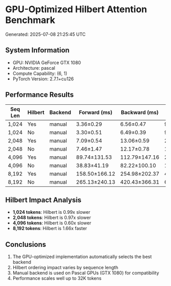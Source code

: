 # GPU-Optimized Hilbert Attention Benchmark

Generated: 2025-07-08 21:25:45 UTC

## System Information

- GPU: NVIDIA GeForce GTX 1080
- Architecture: pascal
- Compute Capability: (6, 1)
- PyTorch Version: 2.7.1+cu126

## Performance Results

| Seq Len | Hilbert | Backend | Forward (ms) | Backward (ms) | Total (ms) | Memory (MB) | Throughput (tok/s) |
|---------|---------|---------|--------------|---------------|------------|-------------|--------------------|
| 1,024 | Yes | manual | 3.36±0.29 | 6.56±0.47 | 9.92 | 0.0 | 304,581 |
| 1,024 | No | manual | 3.30±0.51 | 6.49±0.39 | 9.79 | 0.0 | 310,289 |
| 2,048 | Yes | manual | 7.09±0.54 | 13.06±0.59 | 20.15 | 0.0 | 288,700 |
| 2,048 | No | manual | 7.46±1.47 | 12.17±0.78 | 19.64 | 0.0 | 274,431 |
| 4,096 | Yes | manual | 89.74±131.53 | 112.79±147.16 | 202.53 | 0.0 | 45,644 |
| 4,096 | No | manual | 38.83±41.19 | 82.22±100.10 | 121.05 | 0.0 | 105,492 |
| 8,192 | Yes | manual | 158.50±166.12 | 254.98±202.37 | 413.48 | 0.0 | 51,684 |
| 8,192 | No | manual | 265.13±240.13 | 420.43±366.31 | 685.56 | 0.0 | 30,898 |

## Hilbert Impact Analysis

- **1,024 tokens**: Hilbert is 0.99x slower
- **2,048 tokens**: Hilbert is 0.97x slower
- **4,096 tokens**: Hilbert is 0.60x slower
- **8,192 tokens**: Hilbert is 1.66x faster

## Conclusions

1. The GPU-optimized implementation automatically selects the best backend
2. Hilbert ordering impact varies by sequence length
3. Manual backend is used on Pascal GPUs (GTX 1080) for compatibility
4. Performance scales well up to 32K tokens
